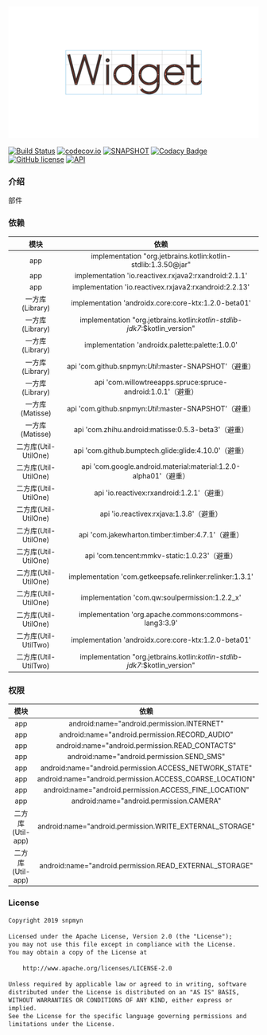<div align=center><img src="https://github.com/snpmyn/Widget/raw/master/image.png"/></div>

[![Build Status](https://travis-ci.org/snpmyn/Widget.svg?branch=master)](https://travis-ci.org/snpmyn/Widget)
[![codecov.io](https://codecov.io/github/snpmyn/Widget/branch/master/graph/badge.svg)](https://codecov.io/github/snpmyn/Widget)
[![SNAPSHOT](https://jitpack.io/v/Jaouan/Revealator.svg)](https://jitpack.io/#snpmyn/Widget)
[![Codacy Badge](https://api.codacy.com/project/badge/Grade/a1c9a1b1d1ce4ca7a201ab93492bf6e0)](https://app.codacy.com/project/snpmyn/Widget/dashboard)
[![GitHub license](https://img.shields.io/badge/license-Apache%20License%202.0-blue.svg?style=flat)](https://www.apache.org/licenses/LICENSE-2.0)
[![API](https://img.shields.io/badge/API-19%2B-brightgreen.svg?style=flat)](https://android-arsenal.com/api?level=19)

### 介绍
部件

### 依赖

| 模块 | 依赖 |
|:-:|:-:|
| app | implementation "org.jetbrains.kotlin:kotlin-stdlib:1.3.50@jar" |
| app | implementation 'io.reactivex.rxjava2:rxandroid:2.1.1' |
| app | implementation 'io.reactivex.rxjava2:rxandroid:2.2.13' |
| 一方库(Library) | implementation 'androidx.core:core-ktx:1.2.0-beta01' |
| 一方库(Library) | implementation "org.jetbrains.kotlin:*kotlin-stdlib-jdk7*:$kotlin_version" |
| 一方库(Library) | implementation 'androidx.palette:palette:1.0.0' |
| 一方库(Library) | api 'com.github.snpmyn:*Util*:master-SNAPSHOT'（避重）|
| 一方库(Library) | api 'com.willowtreeapps.spruce:spruce-android:1.0.1'（避重）|
| 一方库(Matisse) | api 'com.github.snpmyn:*Util*:master-SNAPSHOT'（避重）|
| 一方库(Matisse) | api 'com.zhihu.android:matisse:0.5.3-beta3'（避重）|
| 二方库(Util-UtilOne) | api 'com.github.bumptech.glide:glide:4.10.0'（避重）|
| 二方库(Util-UtilOne) | api 'com.google.android.material:material:1.2.0-alpha01'（避重）|
| 二方库(Util-UtilOne) | api 'io.reactivex:rxandroid:1.2.1'（避重）|
| 二方库(Util-UtilOne) | api 'io.reactivex:rxjava:1.3.8'（避重）|
| 二方库(Util-UtilOne) | api 'com.jakewharton.timber:timber:4.7.1'（避重）|
| 二方库(Util-UtilOne) | api 'com.tencent:mmkv-static:1.0.23'（避重）|
| 二方库(Util-UtilOne) | implementation 'com.getkeepsafe.relinker:relinker:1.3.1' |
| 二方库(Util-UtilOne) | implementation 'com.qw:soulpermission:1.2.2_x' |
| 二方库(Util-UtilOne) | implementation 'org.apache.commons:commons-lang3:3.9' |
| 二方库(Util-UtilTwo) | implementation 'androidx.core:core-ktx:1.2.0-beta01' |
| 二方库(Util-UtilTwo) | implementation "org.jetbrains.kotlin:*kotlin-stdlib-jdk7*:$kotlin_version" |

### 权限

| 模块 | 依赖 |
|:-:|:-:|
| app | android:name="android.permission.INTERNET" |
| app | android:name="android.permission.RECORD_AUDIO" |
| app | android:name="android.permission.READ_CONTACTS" |
| app | android:name="android.permission.SEND_SMS" |
| app | android:name="android.permission.ACCESS_NETWORK_STATE" |
| app | android:name="android.permission.ACCESS_COARSE_LOCATION" |
| app | android:name="android.permission.ACCESS_FINE_LOCATION" |
| app | android:name="android.permission.CAMERA" |
| 二方库(Util-app) | android:name="android.permission.WRITE_EXTERNAL_STORAGE" |
| 二方库(Util-app) | android:name="android.permission.READ_EXTERNAL_STORAGE" |

### License
```
Copyright 2019 snpmyn

Licensed under the Apache License, Version 2.0 (the "License");
you may not use this file except in compliance with the License.
You may obtain a copy of the License at

    http://www.apache.org/licenses/LICENSE-2.0

Unless required by applicable law or agreed to in writing, software
distributed under the License is distributed on an "AS IS" BASIS,
WITHOUT WARRANTIES OR CONDITIONS OF ANY KIND, either express or implied.
See the License for the specific language governing permissions and
limitations under the License.
```

